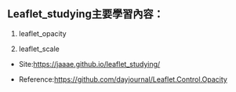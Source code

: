 ## Leaflet_studying主要學習內容：

1. leaflet_opacity

2. leaflet_scale


+ Site:https://jaaae.github.io/leaflet_studying/

+ Reference:https://github.com/dayjournal/Leaflet.Control.Opacity
